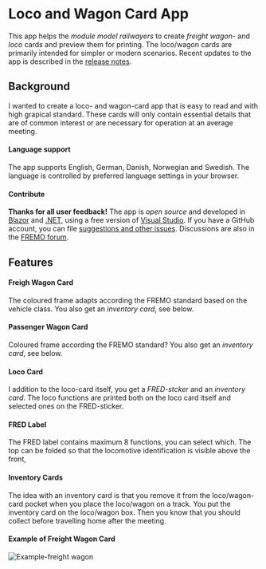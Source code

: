 # Loco and Wagon Card App
This app helps the *module model railwayers* to 
create *freight wagon*- and *loco* cards and preview them for printing. 
The loco/wagon cards are primarily intended for simpler or modern scenarios.
Recent updates to the app is described in the [release notes](https://github.com/tellurianinteractive/Tellurian.Trains.WagonCardApp/blob/master/RELEASENOTES.MD).

## Background
I wanted to create a loco- and wagon-card app that is easy to read and with high grapical standard.
These cards will only contain essential details that are of common interest or are necessary for operation at an average meeting.

#### Language support
The app supports English, German, Danish, Norwegian and Swedish. 
The language is controlled by preferred language settings in your browser.

#### Contribute
**Thanks for all user feedback!**
The app is *open source* and developed in 
[Blazor](https://dotnet.microsoft.com/en-us/apps/aspnet/web-apps/blazor) and 
[.NET](https://dotnet.microsoft.com/en-us/learn/dotnet/what-is-dotnet), using a free version of
[Visual Studio](https://visualstudio.microsoft.com/).
If you have a GitHub account, you can file [suggestions and other issues](https://github.com/tellurianinteractive/Tellurian.Trains.WagonCardApp/issues).
Discussions are also in the [FREMO forum](https://forum.fremo-net.eu/t/online-loco-and-wagon-card-app/).

## Features
#### Freigh Wagon Card
The coloured frame adapts according the FREMO standard based on the vehicle class.
You also get an *inventory card*, see below.

#### Passenger Wagon Card
Coloured frame according the FREMO standard? 
You also get an *inventory card*, see below.

#### Loco Card
I addition to the loco-card itself, you get a *FRED-stcker* and an *inventory card*. 
The loco functions are printed both on the loco card itself 
and selected ones on the FRED-sticker.

#### FRED Label
The FRED label contains maximum 8 functions, you can select which.
The top can be folded so that the locomotive identification is visible above the front,

#### Inventory Cards
The idea with an inventory card is that you remove it from the loco/wagon-card pocket 
when you place the loco/wagon on a track.
You put the inventory card on the loco/wagon box.
Then you know that you should collect before travelling home after the meeting.

#### Example of Freight Wagon Card
![Example-freight wagon](https://user-images.githubusercontent.com/3410208/139554977-e787585b-3472-4788-9cc2-5322dcb0da4a.PNG)
